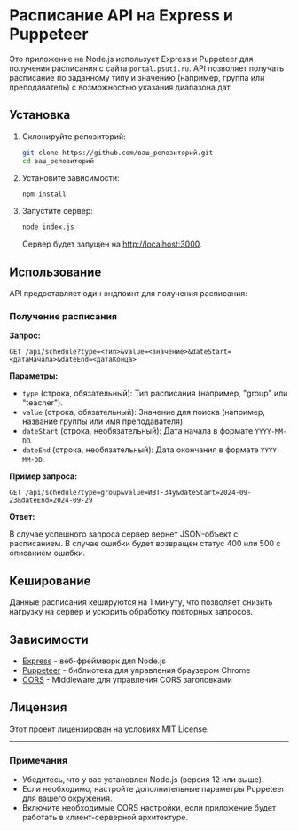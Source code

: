 # Расписание API на Express и Puppeteer

Это приложение на Node.js использует Express и Puppeteer для получения расписания с сайта `portal.psuti.ru`. API позволяет получать расписание по заданному типу и значению (например, группа или преподаватель) с возможностью указания диапазона дат.

## Установка

1. Склонируйте репозиторий:

   ```bash
   git clone https://github.com/ваш_репозиторий.git
   cd ваш_репозиторий
   ```

2. Установите зависимости:

   ```bash
   npm install
   ```

3. Запустите сервер:

   ```bash
   node index.js
   ```

   Сервер будет запущен на [http://localhost:3000](http://localhost:3000).

## Использование

API предоставляет один эндпоинт для получения расписания:

### Получение расписания

**Запрос:**

```
GET /api/schedule?type=<тип>&value=<значение>&dateStart=<датаНачала>&dateEnd=<датаКонца>
```

**Параметры:**

- `type` (строка, обязательный): Тип расписания (например, "group" или "teacher").
- `value` (строка, обязательный): Значение для поиска (например, название группы или имя преподавателя).
- `dateStart` (строка, необязательный): Дата начала в формате `YYYY-MM-DD`.
- `dateEnd` (строка, необязательный): Дата окончания в формате `YYYY-MM-DD`.

**Пример запроса:**

```
GET /api/schedule?type=group&value=ИВТ-34у&dateStart=2024-09-23&dateEnd=2024-09-29
```

**Ответ:**

В случае успешного запроса сервер вернет JSON-объект с расписанием. В случае ошибки будет возвращен статус 400 или 500 с описанием ошибки.

## Кеширование

Данные расписания кешируются на 1 минуту, что позволяет снизить нагрузку на сервер и ускорить обработку повторных запросов.

## Зависимости

- [Express](https://expressjs.com) - веб-фреймворк для Node.js
- [Puppeteer](https://pptr.dev) - библиотека для управления браузером Chrome
- [CORS](https://expressjs.com/en/resources/middleware/cors.html) - Middleware для управления CORS заголовками

## Лицензия

Этот проект лицензирован на условиях MIT License.

---

### Примечания

- Убедитесь, что у вас установлен Node.js (версия 12 или выше).
- Если необходимо, настройте дополнительные параметры Puppeteer для вашего окружения.
- Включите необходимые CORS настройки, если приложение будет работать в клиент-серверной архитектуре.
